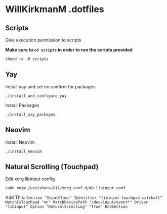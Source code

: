 # WillKirkmanM .dotfiles

## Scripts
Give execution permission to scripts

**Make sure to `cd scripts` in order to run the scripts provided**

```
chmod +x -R scripts 
```

## Yay
Install yay and set no confirm for packages
```
./install_and_configure_yay
```

Install Packages
```
./install_yay_packages
```

## Neovim
Install Neovim
```
./install_neovim
```

## Natural Scrolling (Touchpad)
Edit xorg libinput config
```
sudo nvim /usr/share/X11/xorg.conf.d/40-libinput.conf
```

Add This:
`
Section "InputClass"
        Identifier "libinput touchpad catchall"
        MatchIsTouchpad "on"
        MatchDevicePath "/dev/input/event*"
        Driver "libinput"
	Option "NaturalScrolling" "True"
EndSection
`
